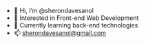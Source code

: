 - 👋 Hi, I’m @sherondavesanol
- 👀 Interested in Front-end Web Development
- 🌱 Currently learning back-end technologies
- 📫 sherondavesanol@gmail.com

<!---
sherondavesanol/sherondavesanol is a ✨ special ✨ repository because its `README.md` (this file) appears on your GitHub profile.
You can click the Preview link to take a look at your changes.
--->
